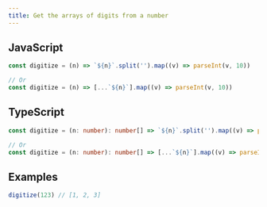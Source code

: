 ```yaml
---
title: Get the arrays of digits from a number
---
```


## JavaScript
```js
const digitize = (n) => `${n}`.split('').map((v) => parseInt(v, 10))

// Or
const digitize = (n) => [...`${n}`].map((v) => parseInt(v, 10))
```

## TypeScript
```ts
const digitize = (n: number): number[] => `${n}`.split('').map((v) => parseInt(v, 10))

// Or
const digitize = (n: number): number[] => [...`${n}`].map((v) => parseInt(v, 10))
```

## Examples
```js
digitize(123) // [1, 2, 3]
```

